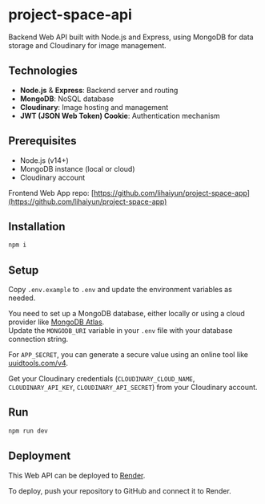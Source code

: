 # project-space-api

Backend Web API built with Node.js and Express, using MongoDB for data storage and Cloudinary for image management.

## Technologies

- **Node.js** & **Express**: Backend server and routing
- **MongoDB**: NoSQL database
- **Cloudinary**: Image hosting and management
- **JWT (JSON Web Token) Cookie**: Authentication mechanism

## Prerequisites

- Node.js (v14+)
- MongoDB instance (local or cloud)
- Cloudinary account

Frontend Web App repo: [https://github.com/lihaiyun/project-space-app](https://github.com/lihaiyun/project-space-app)

## Installation

```bash
npm i
```

## Setup
Copy `.env.example` to `.env` and update the environment variables as needed.

You need to set up a MongoDB database, either locally or using a cloud provider like [MongoDB Atlas](https://www.mongodb.com/atlas).  
Update the `MONGODB_URI` variable in your `.env` file with your database connection string.

For `APP_SECRET`, you can generate a secure value using an online tool like [uuidtools.com/v4](https://www.uuidtools.com/v4).

Get your Cloudinary credentials (`CLOUDINARY_CLOUD_NAME`, `CLOUDINARY_API_KEY`, `CLOUDINARY_API_SECRET`) from your Cloudinary account.

## Run

```bash
npm run dev
```

## Deployment
This Web API can be deployed to [Render](https://render.com/).

To deploy, push your repository to GitHub and connect it to Render.
